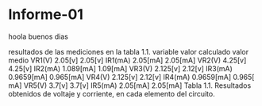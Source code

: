 # Informe-01

hoola buenos dias

resultados de las mediciones en la tabla 1.1.
variable
valor calculado
 valor medio 
VR1(V)
2.05[v]
2.05[v]
IR1(mA)
2.05[mA]
2.05[mA]
VR2(V)
4.25[v]
4.25[v]
IR2(mA)
1.089[mA]
1.09[mA]
VR3(V)
2.125[v]
2.12[v]
IR3(mA)
0.9659[mA]
0.965[mA] 
VR4(V)
2.125[v]
2.12[v]
IR4(mA)
0.9659[mA]
0.965[ mA]
VR5(V)
3.7[v]
3.7[v]
IR5(mA)
2.05[mA]
2.05[mA]
Tabla 1.1. Resultados obtenidos de voltaje y corriente, en cada elemento del circuito.

